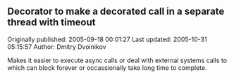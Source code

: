 ## Decorator to make a decorated call in a separate thread with timeout 
Originally published: 2005-09-18 00:01:27 
Last updated: 2005-10-31 05:15:57 
Author: Dmitry Dvoinikov 
 
Makes it easier to execute async calls or deal with external systems calls to which can block forever or occassionally take long time to complete.